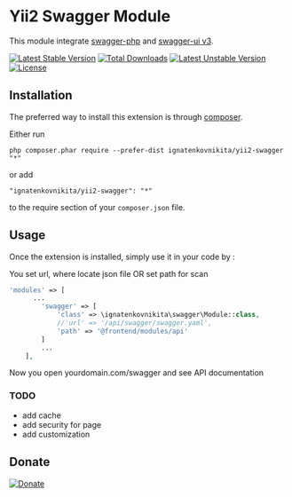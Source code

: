 Yii2 Swagger Module
============

This module integrate [swagger-php](https://github.com/zircote/swagger-php) and [swagger-ui v3](https://github.com/swagger-api/swagger-ui).



[![Latest Stable Version](https://poser.pugx.org/ignatenkovnikita/yii2-swagger/v/stable)](https://packagist.org/packages/ignatenkovnikita/yii2-swagger) [![Total Downloads](https://poser.pugx.org/ignatenkovnikita/yii2-swagger/downloads)](https://packagist.org/packages/ignatenkovnikita/yii2-swagger) [![Latest Unstable Version](https://poser.pugx.org/ignatenkovnikita/yii2-swagger/v/unstable)](https://packagist.org/packages/ignatenkovnikita/yii2-swagger) [![License](https://poser.pugx.org/sevenfloor/yii2-sendpulse/license)](https://packagist.org/packages/ignatenkovnikita/yii2-swagger)




Installation
------------

The preferred way to install this extension is through [composer](http://getcomposer.org/download/).

Either run

```
php composer.phar require --prefer-dist ignatenkovnikita/yii2-swagger "*"
```

or add

```
"ignatenkovnikita/yii2-swagger": "*"
```

to the require section of your `composer.json` file.


Usage
-----

Once the extension is installed, simply use it in your code by  :

You set url, where locate json file OR set path for scan

```php
'modules' => [
      ...
        'swagger' => [
            'class' => \ignatenkovnikita\swagger\Module::class,
            //'url' => '/api/swagger/swagger.yaml',
            'path' => '@frontend/modules/api'
        ]
        ...
    ],
```


Now you open yourdomain.com/swagger and see API documentation


### TODO
- add cache
- add security for page
- add customization


## Donate
[![Donate](https://img.shields.io/badge/Donate-PayPal-green.svg)](g.kiting@gmail.com)
